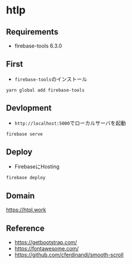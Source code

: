 htlp
============================

## Requirements
- firebase-tools 6.3.0

## First
- `firebase-tools`のインストール

```
yarn global add firebase-tools
```


## Devlopment
- `http://localhost:5000`でローカルサーバを起動

```
firebase serve
```

## Deploy
- FirebaseにHosting

```
firebase deploy
```

## Domain
https://htpl.work

## Reference
- https://getbootstrap.com/
- https://fontawesome.com/
- https://github.com/cferdinandi/smooth-scroll